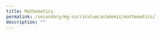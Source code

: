 ```yaml
---
title: Mathematics
permalink: /secondary/mg-curriculum/academic/mathematics/
description: ""
---
```

